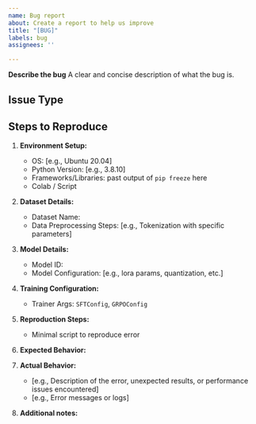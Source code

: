 ```yaml
---
name: Bug report
about: Create a report to help us improve
title: "[BUG]"
labels: bug
assignees: ''

---
```


**Describe the bug**
A clear and concise description of what the bug is.
## Issue Type

## Steps to Reproduce

1. **Environment Setup:**
   - OS: [e.g., Ubuntu 20.04]
   - Python Version: [e.g., 3.8.10]
   - Frameworks/Libraries: past output of `pip freeze` here
   - Colab / Script

2. **Dataset Details:**
   - Dataset Name: 
   - Data Preprocessing Steps: [e.g., Tokenization with specific parameters]

3. **Model Details:**
   - Model ID:
   - Model Configuration: [e.g., lora params, quantization, etc.]

4. **Training Configuration:**
   - Trainer Args: `SFTConfig`, `GRPOConfig`

5. **Reproduction Steps:**
   - Minimal script to reproduce error

6. **Expected Behavior:**

7. **Actual Behavior:**
   - [e.g., Description of the error, unexpected results, or performance issues encountered]
   - [e.g., Error messages or logs]

8. **Additional notes:**
